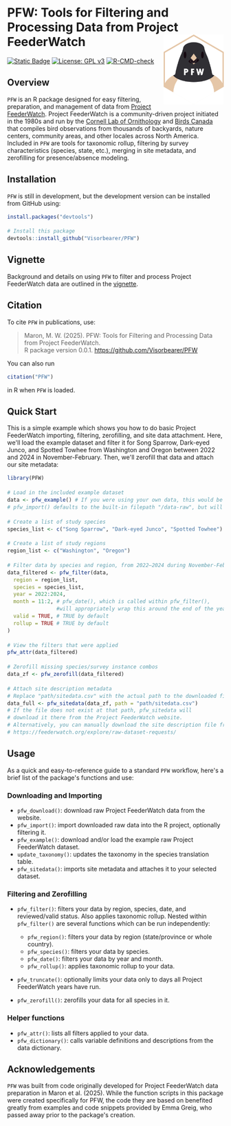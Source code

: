 
# PFW: Tools for Filtering and Processing Data from Project FeederWatch <img src="man/figures/Logo.png" align="right" width=140 alt="Hexagonal PFW logo, featuring a Dark-eyed Junco with a seed in its beak."/>

<!-- badges: start -->
[![Static
Badge](https://www.repostatus.org/badges/latest/wip.svg)](https://www.repostatus.org/#wip)
[![License: GPL
v3](https://img.shields.io/badge/License-GPL%20v3-blue.svg)](http://www.gnu.org/licenses/gpl-3.0)
[![R-CMD-check](https://github.com/Visorbearer/PFW/actions/workflows/R-CMD-check.yaml/badge.svg)](https://github.com/Visorbearer/PFW/actions/workflows/R-CMD-check.yaml)
<!-- badges: end -->

## Overview

`PFW` is an R package designed for easy filtering, preparation, 
and management of data from [Project FeederWatch](https://feederwatch.org/). 
Project FeederWatch is a community-driven project initiated in the 1980s
and run by the [Cornell Lab of Ornithology](https://www.birds.cornell.edu/) and [Birds Canada](https://www.birdscanada.org/)
that compiles bird observations from thousands of backyards, nature centers, 
community areas, and other locales across North America. Included in `PFW`
are tools for taxonomic rollup, filtering by survey characteristics 
(species, state, etc.), merging in site metadata, and zerofilling for presence/absence modeling.

## Installation

`PFW` is still in development, but the development version can be installed from GitHub using:

``` r
install.packages("devtools")

# Install this package
devtools::install_github("Visorbearer/PFW")
```

## Vignette

Background and details on using `PFW` to filter and process Project FeederWatch data are outlined in the [vignette](https://Visorbearer.github.io/PFW/articles/PFW.html).

## Citation

To cite `PFW` in publications, use:

> Maron, M. W. (2025). PFW: Tools for Filtering and Processing Data from Project FeederWatch.  
> R package version 0.0.1. https://github.com/Visorbearer/PFW

You can also run

```r
citation("PFW")
```

in R when `PFW` is loaded.

## Quick Start

This is a simple example which shows you how to do basic Project FeederWatch importing, filtering, zerofilling, and site data attachment.
Here, we'll load the example dataset and filter it for Song Sparrow, Dark-eyed Junco, and Spotted Towhee from Washington
and Oregon between 2022 and 2024 in November-February. Then, we'll zerofill that data and attach our site metadata:

``` r
library(PFW)

# Load in the included example dataset
data <- pfw_example() # If you were using your own data, this would be pfw_import() instead.
# pfw_import() defaults to the built-in filepath "/data-raw", but will accept a different filepath.

# Create a list of study species
species_list <- c("Song Sparrow", "Dark-eyed Junco", "Spotted Towhee")

# Create a list of study regions
region_list <- c("Washington", "Oregon")

# Filter data by species and region, from 2022–2024 during November-February
data_filtered <- pfw_filter(data,
  region = region_list,
  species = species_list,
  year = 2022:2024,
  month = 11:2, # pfw_date(), which is called within pfw_filter(), 
                #will appropriately wrap this around the end of the year.
  valid = TRUE, # TRUE by default
  rollup = TRUE # TRUE by default
)

# View the filters that were applied
pfw_attr(data_filtered)

# Zerofill missing species/survey instance combos
data_zf <- pfw_zerofill(data_filtered)

# Attach site description metadata
# Replace "path/sitedata.csv" with the actual path to the downloaded file
data_full <- pfw_sitedata(data_zf, path = "path/sitedata.csv")
# If the file does not exist at that path, pfw_sitedata will
# download it there from the Project FeederWatch website.
# Alternatively, you can manually download the site description file from:
# https://feederwatch.org/explore/raw-dataset-requests/
```
## Usage

As a quick and easy-to-reference guide to a standard `PFW` workflow, here's
a brief list of the package's functions and use:

### Downloading and Importing

- `pfw_download()`: download raw Project FeederWatch data from the website.
- `pfw_import()`: import downloaded raw data into the R project, optionally filtering it.
- `pfw_example()`: download and/or load the example raw Project FeederWatch dataset.
- `update_taxonomy()`: updates the taxonomy in the species translation table.
- `pfw_sitedata()`: imports site metadata and attaches it to your selected dataset.

### Filtering and Zerofilling

- `pfw_filter()`: filters your data by region, species, date, and reviewed/valid status. Also applies taxonomic rollup.
  Nested within `pfw_filter()` are several functions which can be run independently:
  - `pfw_region()`: filters your data by region (state/province or whole country).
  - `pfw_species()`: filters your data by species.
  - `pfw_date()`: filters your data by year and month.
  - `pfw_rollup()`: applies taxonomic rollup to your data.

- `pfw_truncate()`: optionally limits your data only to days all Project FeederWatch years have run.
- `pfw_zerofill()`: zerofills your data for all species in it.

### Helper functions

- `pfw_attr()`: lists all filters applied to your data.
- `pfw_dictionary()`: calls variable definitions and descriptions from the data dictionary.

## Acknowledgements

`PFW` was built from code originally developed for Project FeederWatch data preparation in Maron et al. (2025). 
While the function scripts in this package were created specifically for PFW, the code they are based on 
benefited greatly from examples and code snippets provided by Emma Greig, who passed away prior to the 
package's creation.
